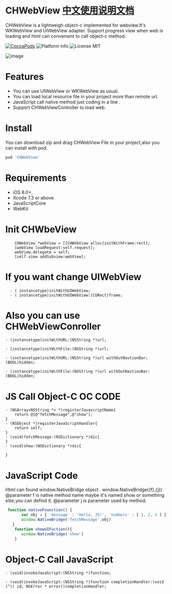 # CHWebView [中文使用说明文档](https://github.com/chausson/CHWebView/tree/master/ChineseMd)

CHWebView is a lightweigh object-c implemented  for webview.It's WKWebView and UIWebView adapter.
Support progress view when web is loading and html can convenient to call object-c method.

[![CocoaPods](https://cocoapod-badges.herokuapp.com/v/CHWebView/badge.svg)](http://www.cocoapods.org/?q=CHWebView)
![Platform info](http://img.shields.io/cocoapods/p/CHWebView.svg?style=flat)
![License MIT](https://go-shields.herokuapp.com/license-MIT-blue.png)

![image](https://github.com/chausson/CHWebView/blob/master/Resource/WebView.gif)

# Features
* You can use UIWebView or WKWebView as usual.
* You can load local resource file in your project more than remote url.
* JavaScript call native method  just coding in a line .
* Support CHWebViewController to load web.


# Install
You can download zip and drag CHWebView File in your project,also you can install with pod.
``` bash
pod 'CHWebView'
```

# Requirements
* iOS 8.0+, 
* Xcode 7.3 or above
* JavaScriptCore
* WebKit

# Init CHWbeView
``` obj-c
    CHWebView *webView = [[CHWebView alloc]initWithFrame:rect];
    [webView loadRequest:self.request];
    webView.delegate = self;
    [self.view addSubview:webView];

```
# If you want change UIWebView
``` obj-c
  - ( instancetype)initWithUIWebView; 
  - ( instancetype)initWithUIWebView:(CGRect)frame;
```
# Also you can use CHWebViewConroller
``` obj-c
- (instancetype)initWithURL:(NSString *)url;

- (instancetype)initWithFile:(NSString *)url;

- (instancetype)initWithURL:(NSString *)url withOutNavtionBar:(BOOL)hidden;

- (instancetype)initWithFile:(NSString *)url withOutNavtionBar:(BOOL)hidden;
```
# JS Call Object-C OC CODE
``` obj-c
- (NSArray<NSString *> *)registerJavascriptName{
    return @[@"fetchMessage",@"show"];
}
- (NSObject *)registerJavaScriptHandler{
    return self;
}
- (void)fetchMessage:(NSDictionary *)dic{
}
- (void)show:(NSDictionary *)dic{

}
```
# JavaScript Code 
Html can found window.NativeBridge object .
window.NativeBridge({f},{j})
@parameter f is native method name maybe it's named show or something else,you can defind it.
@parameter j is parameter used by method.

``` javascript
 function nativeFounction() {
       var obj = { 'message' : 'Hello, JS!', 'numbers' : [ 1, 2, 3 ] };
       window.NativeBridge('fetchMessage',obj)
   }
    function showUIFuction(){
       window.NativeBridge('show')
    }
```
# Object-C Call JavaScript
``` obj-c
- (void)invokeJavaScript:(NSString *)function;

- (void)invokeJavaScript:(NSString *)function completionHandler:(void (^)( id, NSError * error))completionHandler;
```
